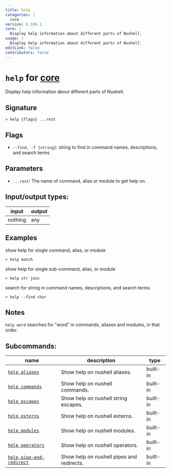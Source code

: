 ```yaml
---
title: help
categories: |
  core
version: 0.106.1
core: |
  Display help information about different parts of Nushell.
usage: |
  Display help information about different parts of Nushell.
editLink: false
contributors: false
---
```

<!-- This file is automatically generated. Please edit the command in https://github.com/nushell/nushell instead. -->

# `help` for [core](/commands/categories/core.md)

<div class='command-title'>Display help information about different parts of Nushell.</div>

## Signature

```> help {flags} ...rest```

## Flags

 -  `--find, -f {string}`: string to find in command names, descriptions, and search terms

## Parameters

 -  `...rest`: The name of command, alias or module to get help on.


## Input/output types:

| input   | output |
| ------- | ------ |
| nothing | any    |
## Examples

show help for single command, alias, or module
```nu
> help match

```

show help for single sub-command, alias, or module
```nu
> help str join

```

search for string in command names, descriptions, and search terms
```nu
> help --find char

```

## Notes
`help word` searches for "word" in commands, aliases and modules, in that order.

## Subcommands:

| name                                                                 | description                               | type     |
| -------------------------------------------------------------------- | ----------------------------------------- | -------- |
| [`help aliases`](/commands/docs/help_aliases.md)                     | Show help on nushell aliases.             | built-in |
| [`help commands`](/commands/docs/help_commands.md)                   | Show help on nushell commands.            | built-in |
| [`help escapes`](/commands/docs/help_escapes.md)                     | Show help on nushell string escapes.      | built-in |
| [`help externs`](/commands/docs/help_externs.md)                     | Show help on nushell externs.             | built-in |
| [`help modules`](/commands/docs/help_modules.md)                     | Show help on nushell modules.             | built-in |
| [`help operators`](/commands/docs/help_operators.md)                 | Show help on nushell operators.           | built-in |
| [`help pipe-and-redirect`](/commands/docs/help_pipe-and-redirect.md) | Show help on nushell pipes and redirects. | built-in |